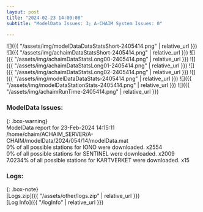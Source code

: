 ```yaml
---
layout: post
title: "2024-02-23 14:00:00"
subtitle: "ModelData Issues: 3; A-CHAIM System Issues: 0"

---
```


![]({{ "/assets/img/modelDataDataStatsShort-2405414.png" | relative_url }})
![]({{ "/assets/img/achaimDataStatsShort-2405414.png" | relative_url }})
![]({{ "/assets/img/achaimDataStatsLong00-2405414.png" | relative_url }})
![]({{ "/assets/img/achaimDataStatsLong01-2405414.png" | relative_url }})
![]({{ "/assets/img/achaimDataStatsLong02-2405414.png" | relative_url }})
![]({{ "/assets/img/modelDataDataStats-2405414.png" | relative_url }})
![]({{ "/assets/img/modelDataStationStats-2405414.png" | relative_url }})
![]({{ "/assets/img/achaimRunTime-2405414.png" | relative_url }})


### ModelData Issues:  
  
{: .box-warning}  
 ModelData report for 23-Feb-2024 14:15:11   
 /home/chaim/ACHAIM_SERVER/A-CHAIM/modelData/2024/054/14/modelData.mat   
 0% of all possible stations for IONO were downloaded. x2554   
 0% of all possible stations for SENTINEL were downloaded. x2009   
 7.0234% of all possible stations for KARTVERKET were downloaded. x15   
  


### Logs:  
  
{: .box-note}  
[Logs.zip]({{ "/assets/other/logs.zip" | relative_url }})  
[Log Info]({{ "/logInfo" | relative_url }})  
